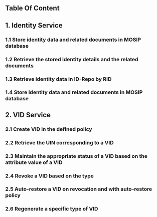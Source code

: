 ## Table Of Content
## 1. Identity Service
### 1.1 Store identity data and related documents in MOSIP database
### 1.2 Retrieve the stored identity details and the related documents
### 1.3 Retrieve identity data in ID-Repo by RID	
### 1.4 Store identity data and related documents in MOSIP database
## 2. VID Service
### 2.1 Create VID in the defined policy
### 2.2 Retrieve the UIN corresponding to a VID
### 2.3 Maintain the appropriate status of a VID based on the attribute value of a VID	
### 2.4 Revoke a VID based on the type
### 2.5 Auto-restore a VID on revocation and with auto-restore policy  
### 2.6 Regenerate a specific type of VID	
